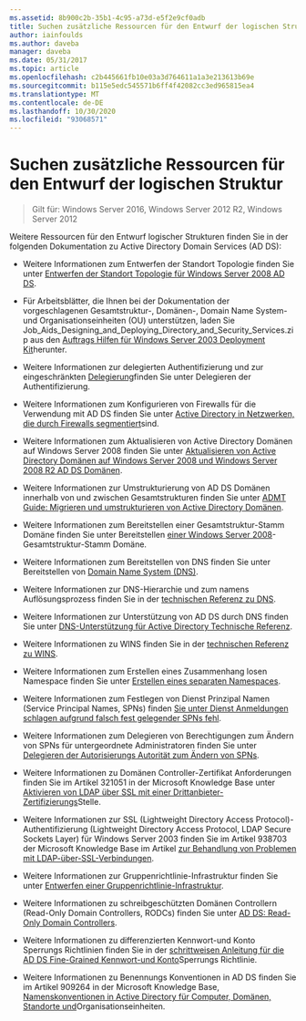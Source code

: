 ```yaml
---
ms.assetid: 8b900c2b-35b1-4c95-a73d-e5f2e9cf0adb
title: Suchen zusätzliche Ressourcen für den Entwurf der logischen Struktur
author: iainfoulds
ms.author: daveba
manager: daveba
ms.date: 05/31/2017
ms.topic: article
ms.openlocfilehash: c2b445661fb10e03a3d764611a1a3e213613b69e
ms.sourcegitcommit: b115e5edc545571b6ff4f42082cc3ed965815ea4
ms.translationtype: MT
ms.contentlocale: de-DE
ms.lasthandoff: 10/30/2020
ms.locfileid: "93068571"
---
```

# <a name="finding-additional-resources-for-logical-structure-design"></a>Suchen zusätzliche Ressourcen für den Entwurf der logischen Struktur

> Gilt für: Windows Server 2016, Windows Server 2012 R2, Windows Server 2012

Weitere Ressourcen für den Entwurf logischer Strukturen finden Sie in der folgenden Dokumentation zu Active Directory Domain Services (AD DS):

- Weitere Informationen zum Entwerfen der Standort Topologie finden Sie unter [Entwerfen der Standort Topologie für Windows Server 2008 AD DS](Designing-the-Site-Topology.md).

- Für Arbeitsblätter, die Ihnen bei der Dokumentation der vorgeschlagenen Gesamtstruktur-, Domänen-, Domain Name System-und Organisationseinheiten (OU) unterstützen, laden Sie Job_Aids_Designing_and_Deploying_Directory_and_Security_Services.zip aus den [Auftrags Hilfen für Windows Server 2003 Deployment Kit](https://microsoft.com/download/details.aspx?id=9608)herunter.

- Weitere Informationen zur delegierten Authentifizierung und zur eingeschränkten [Delegierung](/previous-versions/windows/it-pro/windows-server-2003/cc739740(v=ws.10))finden Sie unter Delegieren der Authentifizierung.

- Weitere Informationen zum Konfigurieren von Firewalls für die Verwendung mit AD DS finden Sie unter [Active Directory in Netzwerken, die durch Firewalls segmentiert](https://microsoft.com/download/details.aspx?familyid=c2ef3846-43f0-4caf-9767-a9166368434e)sind.

- Weitere Informationen zum Aktualisieren von Active Directory Domänen auf Windows Server 2008 finden Sie unter [Aktualisieren von Active Directory Domänen auf Windows Server 2008 und Windows Server 2008 R2 AD DS Domänen](/previous-versions/windows/it-pro/windows-server-2008-r2-and-2008/cc731188(v=ws.10)).

- Weitere Informationen zur Umstrukturierung von AD DS Domänen innerhalb von und zwischen Gesamtstrukturen finden Sie unter [ADMT Guide: Migrieren und umstrukturieren von Active Directory Domänen](/previous-versions/windows/it-pro/windows-server-2008-r2-and-2008/cc974332(v=ws.10)).

- Weitere Informationen zum Bereitstellen einer Gesamtstruktur-Stamm Domäne finden Sie unter Bereitstellen [einer Windows Server 2008](/previous-versions/windows/it-pro/windows-server-2008-r2-and-2008/cc731174(v=ws.10))-Gesamtstruktur-Stamm Domäne.

- Weitere Informationen zum Bereitstellen von DNS finden Sie unter Bereitstellen von [Domain Name System (DNS)](/previous-versions/windows/it-pro/windows-server-2003/cc780661(v=ws.10)).

- Weitere Informationen zur DNS-Hierarchie und zum namens Auflösungsprozess finden Sie in der [technischen Referenz zu DNS](/previous-versions/windows/it-pro/windows-server-2003/cc779926(v=ws.10)).

- Weitere Informationen zur Unterstützung von AD DS durch DNS finden Sie unter [DNS-Unterstützung für Active Directory Technische Referenz](/previous-versions/windows/it-pro/windows-server-2003/cc781627(v=ws.10)).

- Weitere Informationen zu WINS finden Sie in der [technischen Referenz zu WINS](/previous-versions/windows/it-pro/windows-server-2003/cc736411(v=ws.10)).

- Weitere Informationen zum Erstellen eines Zusammenhang losen Namespace finden Sie unter [Erstellen eines separaten Namespaces](/previous-versions/windows/it-pro/windows-server-2003/cc755926(v=ws.10)).

- Weitere Informationen zum Festlegen von Dienst Prinzipal Namen (Service Principal Names, SPNs) finden [Sie unter Dienst Anmeldungen schlagen aufgrund falsch fest gelegender SPNs fehl](/previous-versions/windows/it-pro/windows-server-2003/cc772897(v=ws.10)).

- Weitere Informationen zum Delegieren von Berechtigungen zum Ändern von SPNs für untergeordnete Administratoren finden Sie unter [Delegieren der Autorisierungs Autorität zum Ändern von SPNs](/previous-versions/windows/it-pro/windows-server-2008-R2-and-2008/cc770439(v=ws.10)).

- Weitere Informationen zu Domänen Controller-Zertifikat Anforderungen finden Sie im Artikel 321051 in der Microsoft Knowledge Base unter [Aktivieren von LDAP über SSL mit einer Drittanbieter-Zertifizierungs](https://support.microsoft.com/help/321051/)Stelle.

- Weitere Informationen zur SSL (Lightweight Directory Access Protocol)-Authentifizierung (Lightweight Directory Access Protocol, LDAP Secure Sockets Layer) für Windows Server 2003 finden Sie im Artikel 938703 der Microsoft Knowledge Base im Artikel [zur Behandlung von Problemen mit LDAP-über-SSL-Verbindungen](https://support.microsoft.com/help/938703/).

- Weitere Informationen zur Gruppenrichtlinie-Infrastruktur finden Sie unter [Entwerfen einer Gruppenrichtlinie-Infrastruktur](/previous-versions/windows/it-pro/windows-server-2003/cc786524(v=ws.10)).

- Weitere Informationen zu schreibgeschützten Domänen Controllern (Read-Only Domain Controllers, RODCs) finden Sie unter [AD DS: Read-Only Domain Controllers](/previous-versions/windows/it-pro/windows-server-2008-r2-and-2008/cc732801(v=ws.10)).

- Weitere Informationen zu differenzierten Kennwort-und Konto Sperrungs Richtlinien finden Sie in der [schrittweisen Anleitung für die AD DS Fine-Grained Kennwort-und Konto](/previous-versions/windows/it-pro/windows-server-2008-r2-and-2008/cc770842(v=ws.10))Sperrungs Richtlinie.

- Weitere Informationen zu Benennungs Konventionen in AD DS finden Sie im Artikel 909264 in der Microsoft Knowledge Base, [Namenskonventionen in Active Directory für Computer, Domänen, Standorte und](https://support.microsoft.com/help/909264/)Organisationseinheiten.
